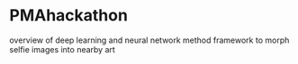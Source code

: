 # PMAhackathon
overview of deep learning and neural network method framework to morph selfie images into nearby art
